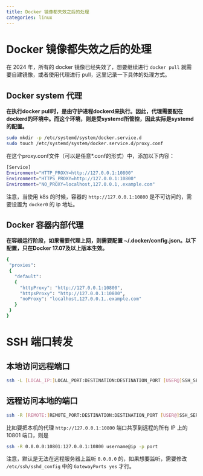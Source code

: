```yaml
---
title: Docker 镜像都失效之后的处理
categories: linux
---
```


# Docker 镜像都失效之后的处理

在 2024 年，所有的 docker 镜像已经失效了，想要继续进行 `docker pull` 就需要自建镜像，或者使用代理进行 pull，这里记录一下具体的处理方式。

## Docker system 代理

**在执行docker pull时，是由守护进程dockerd来执行。因此，代理需要配在dockerd的环境中。而这个环境，则是受systemd所管控，因此实际是systemd的配置。**

```bash
sudo mkdir -p /etc/systemd/system/docker.service.d
sudo touch /etc/systemd/system/docker.service.d/proxy.conf
```

在这个proxy.conf文件（可以是任意\*.conf的形式）中，添加以下内容：

```bash
[Service]
Environment="HTTP_PROXY=http://127.0.0.1:10800"
Environment="HTTPS_PROXY=http://127.0.0.1:10800"
Environment="NO_PROXY=localhost,127.0.0.1,.example.com"
```

注意，当使用 k8s 的时候，容器的 `http://127.0.0.1:10800` 是不可访问的，需要设置为 `docker0` 的 ip 地址。

## Docker 容器内部代理

**在容器运行阶段，如果需要代理上网，则需要配置 ~/.docker/config.json。以下配置，只在Docker 17.07及以上版本生效。**

```bash
{
 "proxies":
 {
   "default":
   {
     "httpProxy": "http://127.0.0.1:10800",
     "httpsProxy": "http://127.0.0.1:10800",
     "noProxy": "localhost,127.0.0.1,.example.com"
   }
 }
}
```



# SSH 端口转发

## 本地访问远程端口
```bash
ssh -L [LOCAL_IP:]LOCAL_PORT:DESTINATION:DESTINATION_PORT [USER@]SSH_SERVER
```

## 远程访问本地的端口
```bash
ssh -R [REMOTE:]REMOTE_PORT:DESTINATION:DESTINATION_PORT [USER@]SSH_SERVER
```

比如要把本机的代理 `http://127.0.0.1:10800` 端口共享到远程的所有 IP 上的 10801 端口，则是

```bash
ssh -R 0.0.0.0:10801:127.0.0.1:10800 username@ip -p port
```

注意，默认是无法在远程服务器上监听 `0.0.0.0` 的，如果想要监听，需要修改 `/etc/ssh/sshd_config` 中的 `GatewayPorts yes` 才行。

